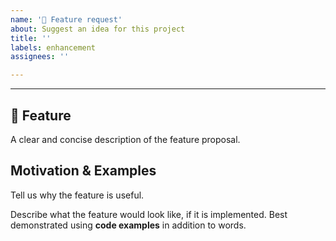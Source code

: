 ```yaml
---
name: '🚀 Feature request'
about: Suggest an idea for this project
title: ''
labels: enhancement
assignees: ''

---
```



---

## 🚀 Feature
A clear and concise description of the feature proposal.

## Motivation & Examples

Tell us why the feature is useful.

Describe what the feature would look like, if it is implemented.
Best demonstrated using **code examples** in addition to words.
